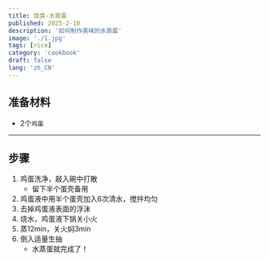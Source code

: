 ```yaml
---
title: 饭类-水蒸蛋
published: 2025-2-10
description: '如何制作美味的水蒸蛋'
image: './1.jpg'
tags: [rice]
category: 'cookbook'
draft: false
lang: 'zh_CN'
---
```


## 准备材料  
- 2个`鸡蛋`  

***********

## 步骤  
1. 鸡蛋洗净，敲入碗中打散  
    - 留下半个蛋壳备用  
2. 鸡蛋液中用半个蛋壳加入6次清水，搅拌均匀  
3. 去掉鸡蛋液表面的浮沫  
4. 烧水，鸡蛋液下锅关小火   
5. 蒸12min，关火焖3min   
6. 倒入适量生抽  
    - 水蒸蛋就完成了！  
